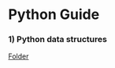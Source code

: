 # Python Guide

### 1) Python data structures
[Folder](https://github.com/jayashree8/Python_guide/tree/master/Python%20data%20structures)